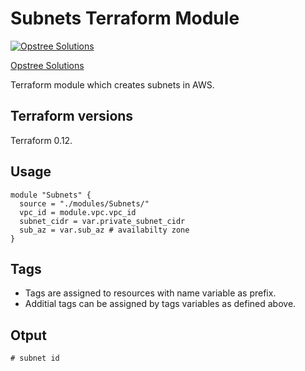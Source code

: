 Subnets Terraform Module
=====================================

[![Opstree Solutions][opstree_avatar]][opstree_homepage]

[Opstree Solutions][opstree_homepage] 

  [opstree_homepage]: https://opstree.github.io/
  [opstree_avatar]: https://img.cloudposse.com/150x150/https://github.com/opstree.png

Terraform module which creates subnets in AWS.

Terraform versions
------------------

Terraform 0.12.

Usage
------
```hcl
module "Subnets" {
  source = "./modules/Subnets/"
  vpc_id = module.vpc.vpc_id 
  subnet_cidr = var.private_subnet_cidr 
  sub_az = var.sub_az # availabilty zone 
}
```

Tags
----
* Tags are assigned to resources with name variable as prefix.
* Additial tags can be assigned by tags variables as defined above.

## Otput 

```
# subnet id
```
